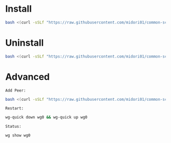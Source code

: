 # Install
```bash
bash <(curl -sSLf "https://raw.githubusercontent.com/midori01/common-scripts/main/wireguard/install.sh")
```

# Uninstall
```bash
bash <(curl -sSLf "https://raw.githubusercontent.com/midori01/common-scripts/main/wireguard/install.sh") uninstall
```

# Advanced
`Add Peer:`
```bash
bash <(curl -sSLf "https://raw.githubusercontent.com/midori01/common-scripts/main/wireguard/add_peer.sh")
```
`Restart:`
```bash
wg-quick down wg0 && wg-quick up wg0
```
`Status:`
```bash
wg show wg0
```
